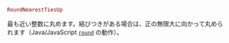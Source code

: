 ```julia
RoundNearestTiesUp
```

最も近い整数に丸めます。結びつきがある場合は、正の無限大に向かって丸められます（Java/JavaScript [`round`](@ref) の動作）。
